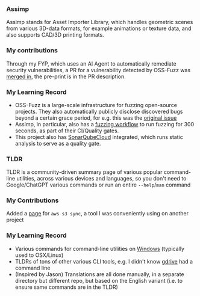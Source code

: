 ### Assimp

Assimp stands for Asset Importer Library, which handles geometric scenes from various 3D-data formats, for example animations or texture data, and also supports CAD/3D printing formats.

### My contributions

Through my FYP, which uses an AI Agent to automatically remediate security vulnerabilities, a PR for a vulnerability detected by OSS-Fuzz was [merged in](https://github.com/assimp/assimp/pull/6055), the pre-print is in the PR description.

### My Learning Record
- OSS-Fuzz is a large-scale infrastructure for fuzzing open-source projects. They also automatically publicly disclose discovered bugs beyond a certain grace period, for e.g. this was the [original issue](https://issues.oss-fuzz.com/issues/372765427)
- Assimp, in particular, also has a [fuzzing workflow](https://github.com/assimp/assimp/blob/master/.github/workflows/cifuzz.yml) to run fuzzing for 300 seconds, as part of their CI/Quality gates.
- This project also has [SonarQubeCloud](https://github.com/apps/sonarqubecloud) integrated, which runs static analysis to serve as a quality gate.


### TLDR

TLDR is a community-driven summary page of various popular command-line utilities, across various devices and languages, so you don't need to Google/ChatGPT various commands or run an entire `--help`/`man` command

### My Contributions

Added a [page](https://github.com/tldr-pages/tldr/pull/15972) for `aws s3 sync`, a tool I was conveniently using on another project

### My Learning Record

- Various commands for command-line utilities on [Windows](https://github.com/tldr-pages/tldr/blob/main/pages/windows) (typically used to OSX/Linux)
- TLDRs of tons of other various CLI tools, e.g. I didn't know [gdrive](https://github.com/tldr-pages/tldr/blob/main/pages/common/gdrive.md) had a command line
- (Inspired by Jason) Translations are all done manually, in a separate directory but different repo, but based on the English variant (i.e. to ensure same commands are in the TLDR)
